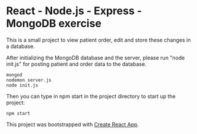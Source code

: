 # React - Node.js - Express - MongoDB exercise

This is a small project to view patient order, edit and store these changes in a database.


After initializing the MongoDB database and the server, please run "node init.js" for posting patient and order data to the database.

```
mongod
nodemon server.js
node init.js
```

Then you can type in npm start in the project directory to start up the project:

`npm start`

This project was bootstrapped with [Create React App](https://github.com/facebook/create-react-app).
